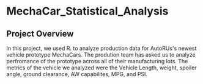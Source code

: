 # MechaCar_Statistical_Analysis
## Project Overview
In this project, we used R. to analyze production data for AutoRUs's newest vehicle prototype MechaCars. The prodution team has asked us to analyze perfromance of the prototype across all of their manufacturing lots. The metrics of the vehicle we analyzed were the Vehicle Length, weight, spoiler angle, ground clearance, AW capabilites, MPG, and PSI.
